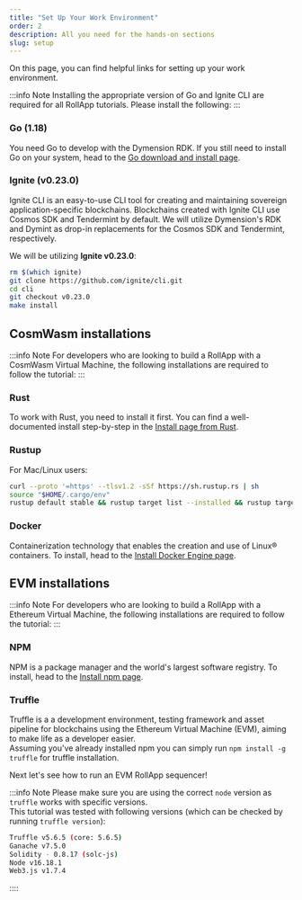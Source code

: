 ```yaml
---
title: "Set Up Your Work Environment"
order: 2
description: All you need for the hands-on sections
slug: setup
---
```


On this page, you can find helpful links for setting up your work environment.

:::info Note
Installing the appropriate version of Go and Ignite CLI are required for all RollApp tutorials. Please install the following:
:::

### Go (1.18)

You need Go to develop with the Dymension RDK. If you still need to install Go on your system, head to the [Go download and install page](https://go.dev/dl/).

### Ignite (v0.23.0)

Ignite CLI is an easy-to-use CLI tool for creating and maintaining sovereign application-specific blockchains. Blockchains created with Ignite CLI use Cosmos SDK and Tendermint by default. We will utilize Dymension's RDK and Dymint as drop-in replacements for the Cosmos SDK and Tendermint, respectively.

We will be utilizing <b>Ignite v0.23.0</b>:

```bash
rm $(which ignite)
git clone https://github.com/ignite/cli.git
cd cli
git checkout v0.23.0
make install
```

## CosmWasm installations

:::info Note
For developers who are looking to build a RollApp with a CosmWasm Virtual Machine, the following installations are required to follow the tutorial:
:::

### Rust

To work with Rust, you need to install it first. You can find a well-documented install step-by-step in the [Install page from Rust](https://www.rust-lang.org/tools/install).

### Rustup

For Mac/Linux users:

```bash
curl --proto '=https' --tlsv1.2 -sSf https://sh.rustup.rs | sh
source "$HOME/.cargo/env"
rustup default stable && rustup target list --installed && rustup target add wasm32-unknown-unknown
```

### Docker

Containerization technology that enables the creation and use of Linux® containers. To install, head to the [Install Docker Engine page](https://docs.docker.com/engine/install/).

## EVM installations

:::info Note
For developers who are looking to build a RollApp with a Ethereum Virtual Machine, the following installations are required to follow the tutorial:
:::

### NPM

NPM is a package manager and the world's largest software registry. To install, head to the [Install npm page](https://docs.npmjs.com/downloading-and-installing-node-js-and-npm).

### Truffle

Truffle is a a development environment, testing framework and asset pipeline for blockchains using the Ethereum Virtual Machine (EVM), aiming to make life as a developer easier.<br/>
Assuming you've already installed npm you can simply run `npm install -g truffle` for truffle installation.

Next let's see how to run an EVM RollApp sequencer!

:::info Note
Please make sure you are using the correct `node` version as `truffle` works with specific versions.<br/>
This tutorial was tested with following versions (which can be checked by running `truffle version`):

```bash
Truffle v5.6.5 (core: 5.6.5)
Ganache v7.5.0
Solidity - 0.8.17 (solc-js)
Node v16.18.1
Web3.js v1.7.4
```

::::

